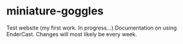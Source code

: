 # miniature-goggles
Test website (my first work. In progress...)
Documentation on using EnderCast. Changes will most likely be every week.
